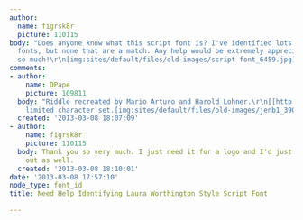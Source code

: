 ```yaml
---
author:
  name: figrsk8r
  picture: 110115
body: "Does anyone know what this script font is? I've identified lots of similar
  fonts, but none that are a match. Any help would be extremely appreciated! :) Thanks
  so much!\r\n[img:sites/default/files/old-images/script font_6459.jpg]"
comments:
- author:
    name: DPape
    picture: 109811
  body: "Riddle recreated by Mario Arturo and Harold Lohner.\r\n[[http://www.dafont.com/search.php?q=riddle&text=Jen+baggett]]\r\nVery
    limited character set.[img:sites/default/files/old-images/jenb1_3906.jpg]"
  created: '2013-03-08 18:07:09'
- author:
    name: figrsk8r
    picture: 110115
  body: Thank you so very much. I just need it for a logo and I'd just figured it
    out as well.
  created: '2013-03-08 18:10:01'
date: '2013-03-08 17:57:10'
node_type: font_id
title: Need Help Identifying Laura Worthington Style Script Font

---
```

